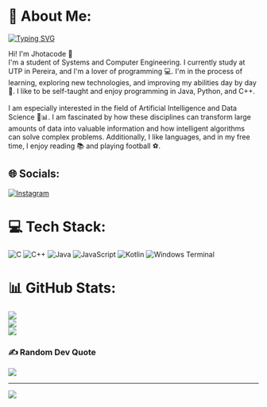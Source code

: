 # 💫 About Me:

[![Typing SVG](https://readme-typing-svg.herokuapp.com?font=Fira+Code&pause=1000&random=false&width=435&lines=The+five+boxing+wizards+jump+quickly)](https://git.io/typing-svg)

Hi! I'm Jhotacode 👋<br>I'm a student of Systems and Computer Engineering. I currently study at UTP in Pereira, and I'm a lover of programming 💻. I'm in the process of learning, exploring new technologies, and improving my abilities day by day 🚀. I like to be self-taught and enjoy programming in Java, Python, and C++.<br><br>I am especially interested in the field of Artificial Intelligence and Data Science 🤖📊. I am fascinated by how these disciplines can transform large amounts of data into valuable information and how intelligent algorithms can solve complex problems. Additionally, I like languages, and in my free time, I enjoy reading 📚 and playing football ⚽.


## 🌐 Socials:
[![Instagram](https://img.shields.io/badge/Instagram-%23E4405F.svg?logo=Instagram&logoColor=white)](https://instagram.com/____jhona) 

# 💻 Tech Stack:
![C](https://img.shields.io/badge/c-%2300599C.svg?style=for-the-badge&logo=c&logoColor=white) ![C++](https://img.shields.io/badge/c++-%2300599C.svg?style=for-the-badge&logo=c%2B%2B&logoColor=white) ![Java](https://img.shields.io/badge/java-%23ED8B00.svg?style=for-the-badge&logo=openjdk&logoColor=white) ![JavaScript](https://img.shields.io/badge/javascript-%23323330.svg?style=for-the-badge&logo=javascript&logoColor=%23F7DF1E) ![Kotlin](https://img.shields.io/badge/kotlin-%237F52FF.svg?style=for-the-badge&logo=kotlin&logoColor=white) ![Windows Terminal](https://img.shields.io/badge/Windows%20Terminal-%234D4D4D.svg?style=for-the-badge&logo=windows-terminal&logoColor=white)
# 📊 GitHub Stats:
![](https://github-readme-stats.vercel.app/api?username=jhotacode&theme=default_repocard&hide_border=false&include_all_commits=true&count_private=true)<br/>
![](https://github-readme-streak-stats.herokuapp.com/?user=jhotacode&theme=default_repocard&hide_border=false)<br/>
![](https://github-readme-stats.vercel.app/api/top-langs/?username=jhotacode&theme=default_repocard&hide_border=false&include_all_commits=true&count_private=true&layout=compact)

### ✍️ Random Dev Quote
![](https://quotes-github-readme.vercel.app/api?type=horizontal&theme=radical)

---
[![](https://visitcount.itsvg.in/api?id=jhotacode&icon=0&color=0)](https://visitcount.itsvg.in)

<!-- Proudly created with GPRM ( https://gprm.itsvg.in ) -->

